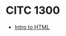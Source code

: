 # CITC 1300
 <ul>

 <li><a href="citc-1300/index.html" target="_blank">Intro to HTML</a></li>

 </ul>
     
